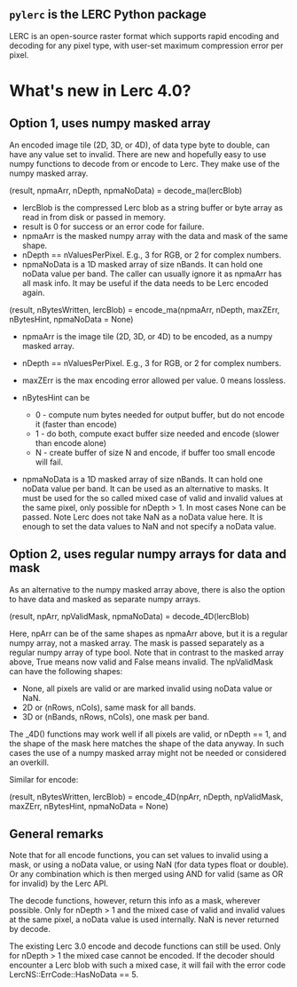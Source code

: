 ## `pylerc` is the LERC Python package

LERC is an open-source raster format which supports rapid encoding and decoding for any pixel type, with user-set maximum compression error per pixel.

# What's new in Lerc 4.0?

## Option 1, uses numpy masked array

An encoded image tile (2D, 3D, or 4D), of data type byte to double, can have
any value set to invalid. There are new and hopefully easy to use numpy
functions to decode from or encode to Lerc. They make use of the numpy
masked array.

(result, npmaArr, nDepth, npmaNoData) = decode_ma(lercBlob)

- lercBlob is the compressed Lerc blob as a string buffer or byte array as
  read in from disk or passed in memory.
- result is 0 for success or an error code for failure.
- npmaArr is the masked numpy array with the data and mask of the same shape.
- nDepth == nValuesPerPixel. E.g., 3 for RGB, or 2 for complex numbers. 
- npmaNoData is a 1D masked array of size nBands. It can hold one noData
  value per band. The caller can usually ignore it as npmaArr has all mask
  info. It may be useful if the data needs to be Lerc encoded again.

(result, nBytesWritten, lercBlob) = encode_ma(npmaArr, nDepth, maxZErr,
                                              nBytesHint, npmaNoData = None)

- npmaArr is the image tile (2D, 3D, or 4D) to be encoded, as a numpy masked array.
- nDepth == nValuesPerPixel. E.g., 3 for RGB, or 2 for complex numbers.
- maxZErr is the max encoding error allowed per value. 0 means lossless.
- nBytesHint can be
  - 0 - compute num bytes needed for output buffer, but do not encode it (faster than encode)
  - 1 - do both, compute exact buffer size needed and encode (slower than encode alone)
  - N - create buffer of size N and encode, if buffer too small encode will fail.

- npmaNoData is a 1D masked array of size nBands. It can hold one noData
  value per band. It can be used as an alternative to masks. It must be
  used for the so called mixed case of valid and invalid values at the same
  pixel, only possible for nDepth > 1. In most cases None can be passed.
  Note Lerc does not take NaN as a noData value here. It is enough to set the
  data values to NaN and not specify a noData value.

## Option 2, uses regular numpy arrays for data and mask

As an alternative to the numpy masked array above, there is also the option
to have data and masked as separate numpy arrays.

(result, npArr, npValidMask, npmaNoData) = decode_4D(lercBlob)

Here, npArr can be of the same shapes as npmaArr above, but it is a regular
numpy array, not a masked array. The mask is passed separately as a regular
numpy array of type bool. Note that in contrast to the masked array above,
True means now valid and False means invalid. The npValidMask can have the
following shapes:
- None, all pixels are valid or are marked invalid using noData value or NaN.
- 2D or (nRows, nCols), same mask for all bands.
- 3D or (nBands, nRows, nCols), one mask per band.

The _4D() functions may work well if all pixels are valid, or nDepth == 1,
and the shape of the mask here matches the shape of the data anyway.
In such cases the use of a numpy masked array might not be needed or
considered an overkill.

Similar for encode:

(result, nBytesWritten, lercBlob) = encode_4D(npArr, nDepth, npValidMask, 
                                              maxZErr, nBytesHint, npmaNoData = None)

## General remarks

Note that for all encode functions, you can set values to invalid using a
mask, or using a noData value, or using NaN (for data types float or double).
Or any combination which is then merged using AND for valid (same as OR for invalid)
by the Lerc API.

The decode functions, however, return this info as a mask, wherever possible.
Only for nDepth > 1 and the mixed case of valid and invalid values at the same
pixel, a noData value is used internally. NaN is never returned by decode.

The existing Lerc 3.0 encode and decode functions can still be used.
Only for nDepth > 1 the mixed case cannot be encoded. If the decoder
should encounter a Lerc blob with such a mixed case, it will fail with
the error code LercNS::ErrCode::HasNoData == 5. 

